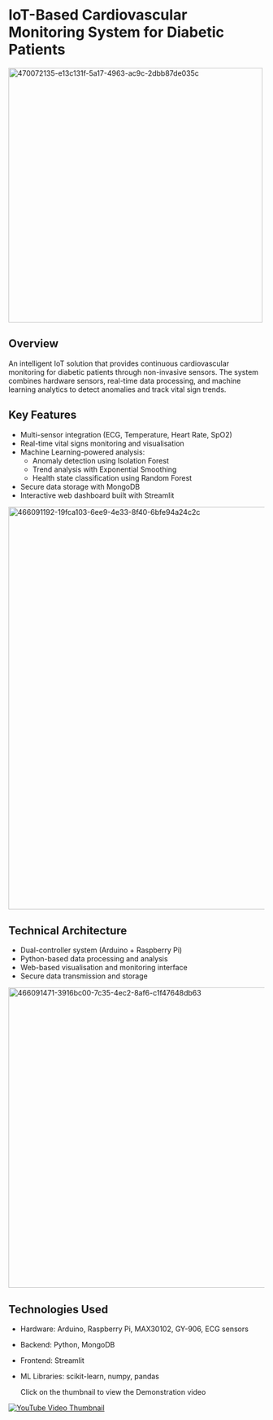 # IoT-Based Cardiovascular Monitoring System for Diabetic Patients


<img width="500" height="500" alt="470072135-e13c131f-5a17-4963-ac9c-2dbb87de035c" src="https://github.com/user-attachments/assets/26942986-a969-4562-9289-1c85a434d8ef" />



## Overview
An intelligent IoT solution that provides continuous cardiovascular monitoring for diabetic patients through non-invasive sensors. The system combines hardware sensors, real-time data processing, and machine learning analytics to detect anomalies and track vital sign trends.

## Key Features
- Multi-sensor integration (ECG, Temperature, Heart Rate, SpO2)
- Real-time vital signs monitoring and visualisation
- Machine Learning-powered analysis:
  - Anomaly detection using Isolation Forest
  - Trend analysis with Exponential Smoothing
  - Health state classification using Random Forest
- Secure data storage with MongoDB
- Interactive web dashboard built with Streamlit


<img width="1141" height="791" alt="466091192-19fca103-6ee9-4e33-8f40-6bfe94a24c2c" src="https://github.com/user-attachments/assets/72dbc67f-9bad-4da7-9cd2-421ead37cfe5" />


## Technical Architecture
- Dual-controller system (Arduino + Raspberry Pi)
- Python-based data processing and analysis
- Web-based visualisation and monitoring interface
- Secure data transmission and storage

  
<img width="710" height="590" alt="466091471-3916bc00-7c35-4ec2-8af6-c1f47648db63" src="https://github.com/user-attachments/assets/09f22969-b07a-4141-8b60-37bf11f3d6da" />



## Technologies Used
- Hardware: Arduino, Raspberry Pi, MAX30102, GY-906, ECG sensors
- Backend: Python, MongoDB
- Frontend: Streamlit
- ML Libraries: scikit-learn, numpy, pandas




  Click on the thumbnail to view the Demonstration video

[![YouTube Video Thumbnail](https://img.youtube.com/vi/qHUhEyc6Nj8/0.jpg)](https://www.youtube.com/watch?v=qHUhEyc6Nj8)
